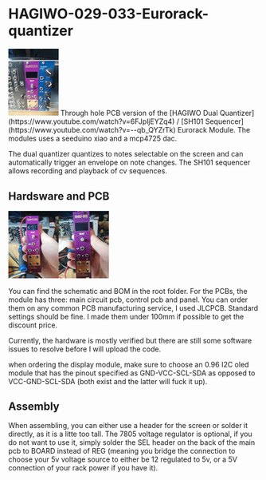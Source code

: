 # HAGIWO-029-033-Eurorack-quantizer
<img src="images/in_rack.jpg" width="20%" height="20%">
Through hole PCB version of the [HAGIWO Dual Quantizer](https://www.youtube.com/watch?v=6FJpljEYZq4) / [SH101 Sequencer](https://www.youtube.com/watch?v=--qb_QYZrTk) Eurorack Module. The modules uses a seeduino xiao and a mcp4725 dac.

The dual quantizer quantizes to notes selectable on the screen and can automatically trigger an envelope on note changes.
The SH101 sequencer allows recording and playback of cv sequences.

## Hardsware and PCB
<img src="images/front_1.jpg" width="20%" height="20%"><img src="images/front_2.jpg" width="20%" height="20%">

You can find the schematic and BOM in the root folder. For the PCBs, the module has three: main circuit pcb, control pcb and panel. You can order them on any common PCB manufacturing service, I used JLCPCB. Standard settings should be fine. I made them under 100mm if possible to get the discount price.

Currently, the hardware is mostly verified but there are still some software issues to resolve before I will upload the code.

when ordering the display module, make sure to choose an 0.96 I2C oled module that has the pinout specified as GND-VCC-SCL-SDA as opposed to VCC-GND-SCL-SDA (both exist and the latter will fuck it up).

## Assembly

When assembling, you can either use a header for the screen or solder it directly, as it is a litte too tall.
The 7805 voltage regulator is optional, if you do not want to use it, simply solder the SEL header on the back of the main pcb to BOARD instead of REG (meaning you bridge the connection to choose your 5v voltage source to either be 12 regulated to 5v, or a 5V connection of your rack power if you have it).

